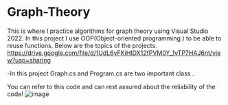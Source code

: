 # Graph-Theory
This is where I practice algorithms for graph theory using Visual Studio 2022.
 In this project I use OOP(Object-oriented programming ) to be able to reuse functions.
 Below are the topics of the projects.
 https://drive.google.com/file/d/1UdL6yFKiHIDX12fPVM0Y_1vTP7HAJ6nt/view?usp=sharing

-In this project Graph.cs and Program.cs are two important class .

You can refer to this code and can rest assured about the reliability of the code!
![image](https://github.com/dntuanduy-124/Graph-Theory/assets/143875347/48d214e2-629b-4de4-9c49-1f16b9a9a022)
